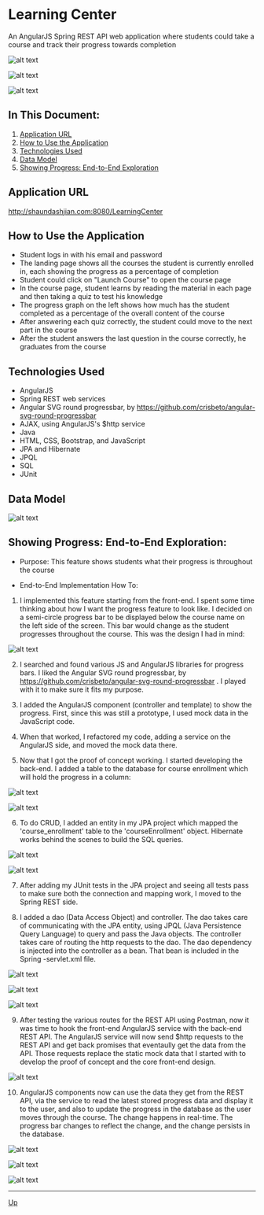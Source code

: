 # Learning Center
An AngularJS Spring REST API web application where students could take a course and track their progress towards completion

![alt text](login.png "Login")

![alt text](enrollments.png "Course Enrollments")

![alt text](course-launch.png "Course Launch")

## In This Document:
1. [Application URL](#application-url)
2. [How to Use the Application](#how-to-use-the-application)
3. [Technologies Used](#technologies-used)
4. [Data Model](#data-model)
5. [Showing Progress: End-to-End Exploration](#showing-progress-end-to-end-exploration)

## Application URL
http://shaundashjian.com:8080/LearningCenter

## How to Use the Application
* Student logs in with his email and password
* The landing page shows all the courses the student is currently enrolled in, each showing the progress as a percentage of completion 
* Student could click on "Launch Course" to open the course page
* In the course page, student learns by reading the material in each page and then taking a quiz to test his knowledge
* The progress graph on the left shows how much has the student completed as a percentage of the overall content of the course
* After answering each quiz correctly, the student could move to the next part in the course
* After the student answers the last question in the course correctly, he graduates from the course

## Technologies Used
  * AngularJS
  * Spring REST web services
  * Angular SVG round progressbar, by https://github.com/crisbeto/angular-svg-round-progressbar
  * AJAX, using AngularJS's $http service
  * Java
  * HTML, CSS, Bootstrap, and JavaScript
  * JPA and Hibernate
  * JPQL
  * SQL
  * JUnit

## Data Model
![alt text](schema.png "Data Model")

## Showing Progress: End-to-End Exploration:
  * Purpose: This feature shows students what their progress is throughout the course
  
  * End-to-End Implementation How To:
  1. I implemented this feature starting from the front-end. I spent some time thinking about how I want the progress feature to look like. I decided on a semi-circle progress bar to be displayed below the course name on the left side of the screen. This bar would change as the student progresses throughout the course. This was the design I had in mind: 
  
![alt text](ng-progress-bar.png "Semi-Circle Progress Bar")
    
  2. I searched and found various JS and AngularJS libraries for progress bars. I liked the Angular SVG round progressbar, by https://github.com/crisbeto/angular-svg-round-progressbar . I played with it to make sure it fits my purpose.
  
  3. I added the AngularJS component (controller and template) to show the progress. First, since this was still a prototype, I used mock data in the JavaScript code.
  
  4. When that worked, I refactored my code, adding a service on the AngularJS side, and moved the mock data there.
  
  5. Now that I got the proof of concept working. I started developing the back-end. I added a table to the database for course enrollment which will hold the progress in a column:
  
![alt text](create-table.png "Create Table")
    
![alt text](table.png "Table")
    
  6. To do CRUD, I added an entity in my JPA project which mapped the 'course_enrollment' table to the 'courseEnrollment' object. Hibernate works behind the scenes to build the SQL queries.
  
![alt text](jpa-entity.png "JPA Entity")
    
![alt text](sql-hibernate.png "SQL by Hibernate")
    
  7. After adding my JUnit tests in the JPA project and seeing all tests pass to make sure both the connection and mapping work, I moved to the Spring REST side.
  
  8. I added a dao (Data Access Object) and controller. The dao takes care of communicating with the JPA entity, using JPQL (Java Persistence Query Language) to query and pass the Java objects. The controller takes care of routing the http requests to the dao. The dao dependency is injected into the controller as a bean. That bean is included in the Spring -servlet.xml file.
  
![alt text](spring-rest-entity-manager-dao-jpql.png "DAO using JPQL")
    
![alt text](spring-rest-controller.png "REST Controller")
    
![alt text](spring-beans.png "Spring Beans")
    
  9. After testing the various routes for the REST API using Postman, now it was time to hook the front-end AngularJS service with the back-end REST API. The AngularJS service will now send $http requests to the REST API and get back promises that eventaully get the data from the API. Those requests replace the static mock data that I started with to develop the proof of concept and the core front-end design.
  
![alt text](ng-course-service.png "AngularJS service")
    
  10. AngularJS components now can use the data they get from the REST API, via the service to read the latest stored progress data and display it to the user, and also to update the progress in the database as the user moves through the course. The change happens in real-time. The progress bar changes to reflect the change, and the change persists in the database.
  
![alt text](ng-course-launch-component-controller.png "AngularJS component controller")
    
![alt text](ng-course-launch-component-template-progress-bar.png "AngularJS component template")
    
![alt text](ng-course-launch-component-update-progress.png "AngularJS update progress")

  <hr>

[Up](README.md)
